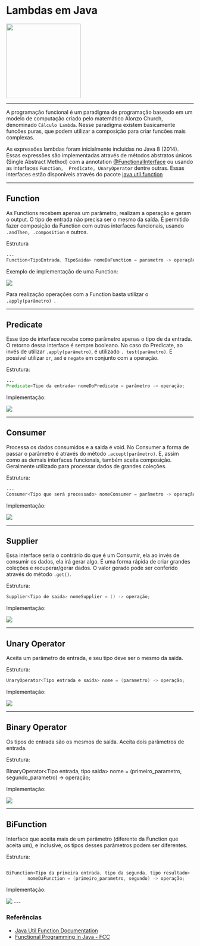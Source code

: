 # Lambdas em Java

<img src="./imgs/lambda.png" height="200">

---

A programação funcional é um paradigma de programação baseado em um modelo 
de computação criado pelo matemático Alonzo Church, denominado `Cálculo Lambda`.
Nesse paradigma existem basicamente funcões puras, que podem utilizar a 
composição para criar funcões mais complexas.

As expressões lambdas foram inicialmente incluidas no Java 8 (2014).
Essas expressões são implementadas através de métodos abstratos únicos
(Single Abstract Method) com a annotation [@FunctionalInterface](https://docs.oracle.com/javase/8/docs/api/java/lang/FunctionalInterface.html) ou usando as interfaces `Function, 
Predicate, UnaryOperator` dentre outras. Essas interfaces estão disponíveis 
através do pacote [java.util.function](https://docs.oracle.com/javase/8/docs/api/java/util/function/package-summary.html)


---

## Function

As Functions recebem apenas um parâmetro, realizam a operação e geram o output.
O tipo de entrada não precisa ser o mesmo da saída.
É permitido fazer composição da Function com outras interfaces funcionais, 
usando `.andThen, .composition` e outros.

Estrutura

```java
...
Function<TipoEntrada, TipoSaida> nomeDaFunction = parametro -> operação;

```

Exemplo de implementação de uma Function:

<img src="./imgs/Function.png">

Para realização operações com a Function basta utilizar o `.apply(parâmetro)
`.

---

## Predicate

Esse tipo de interface recebe como parâmetro apenas o tipo de da entrada.
O retorno dessa interface é sempre booleano.
No caso do Predicate, ao invés de utilizar `.apply(parâmetro)`, é utilizado `.
test(parâmetro)`. É possível utilizar `or`, `and` e `negate` em conjunto com 
a operação. 

Estrutura:

```java
...
Predicate<Tipo da entrada> nomeDoPredicate = parâmetro -> operação;

```

Implementação:

<img src="./imgs/Predicate.png" >

---

## Consumer

Processa os dados consumidos e a saida é void. No Consumer a forma de passar 
o parâmetro é através do método `.accept(parâmetro)`. E, assim como as 
demais interfaces funcionais, também aceita composição.
Geralmente utilizado para processar dados de grandes coleções.

Estrutura:

```java
...
Consumer<Tipo que será processado> nomeConsumer = parâmetro -> operação;
```
Implementação:

<img src="./imgs/Consumer.png" >


---

## Supplier

Essa interface seria o contrário do que é um Consumir, ela ao invés de 
consumir os dados, ela irá gerar algo. É uma forma rápida de criar grandes 
coleções e recuperar/gerar dados. O valor gerado pode ser conferido através 
do método `.get()`.

Estrutura:

```java
Supplier<Tipo de saida> nomeSupplier = () -> operação;

```

Implementação:

<img src="./imgs/Supplier.png">


---

## Unary Operator

Aceita um parâmetro de entrada, e seu tipo deve ser o mesmo da saida.

Estrutura:

```java
UnaryOperator<Tipo entrada e saida> nome = (parametro) -> operação;

```

Implementação:

<img src="./imgs/UnaryOperator.png">

---

## Binary Operator

Os tipos de entrada são os mesmos de saída.
Aceita dois parâmetros de entrada.

Estrutura:

BinaryOperator<Tipo entrada, tipo saida> nome = (primeiro_parametro, 
segundo_parametro) -> operação;

Implementação:

<img src="./imgs/BinaryOperator.png">

---

## BiFunction

Interface que aceita mais de um parâmetro (diferente da Function que aceita um), e inclusive, os tipos desses parâmetros podem ser diferentes.

Estrutura:

```java

BiFunction<Tipo da primeira entrada, tipo da segunda, tipo resultado> 
        nomeDaFunction = (primeiro_parametro, segundo) -> operação;

```

Implementação:

<img src="./imgs/BiFunction.png">
---

### Referências

- [Java Util Function Documentation](https://docs.oracle.com/javase/8/docs/api/java/util/function/package-summary.html)
- [Functional Programming in Java - FCC](https://www.youtube.com/watch?v=rPSL1alFIjI)

